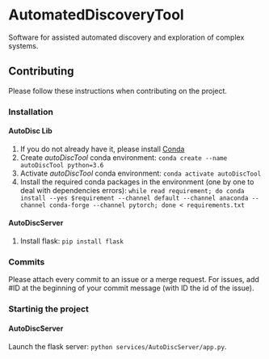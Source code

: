 # AutomatedDiscoveryTool
Software for assisted automated discovery and exploration of complex systems.

## Contributing
Please follow these instructions when contributing on the project.

### Installation
#### AutoDisc Lib
1. If you do not already have it, please install [Conda](https://www.anaconda.com/)
2. Create *autoDiscTool* conda environment: `conda create --name autoDiscTool python=3.6`
3. Activate *autoDiscTool* conda environment: `conda activate autoDiscTool`
4. Install the required conda packages in the environment (one by one to deal with dependencies errors): `while read requirement; do conda install --yes $requirement --channel default --channel anaconda --channel conda-forge --channel pytorch; done < requirements.txt`

#### AutoDiscServer
1. Install flask: `pip install flask`

### Commits
Please attach every commit to an issue or a merge request. For issues, add #ID at the beginning of your commit message (with ID the id of the issue).

### Startinig the project
#### AutoDiscServer
Launch the flask server: `python services/AutoDiscServer/app.py`.
